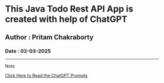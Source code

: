 # This Java Todo Rest API App is created with help of ChatGPT

## Author : Pritam Chakraborty

### Date : 02-03-2025

---

>[!NOTE]
>
>[Click Here to Read the ChatGPT Prompts](https://chatgpt.com/canvas/shared/67c3fd4f39888191a9838759bf729323)
